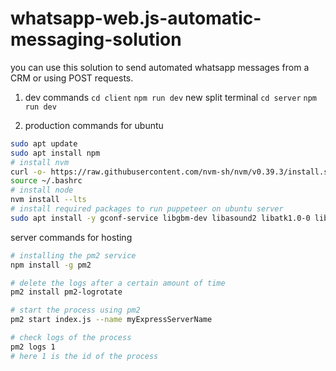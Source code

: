 # whatsapp-web.js-automatic-messaging-solution
you can use this solution to send automated whatsapp messages from a CRM or using POST requests.

1. dev commands
   `cd client`
   `npm run dev`
   new split terminal
   `cd server`
   `npm run dev`

2. production commands for ubuntu

```bash
sudo apt update
sudo apt install npm
# install nvm
curl -o- https://raw.githubusercontent.com/nvm-sh/nvm/v0.39.3/install.sh | bash
source ~/.bashrc
# install node
nvm install --lts
# install required packages to run puppeteer on ubuntu server
sudo apt install -y gconf-service libgbm-dev libasound2 libatk1.0-0 libc6 libcairo2 libcups2 libdbus-1-3 libexpat1 libfontconfig1 libgcc1 libgconf-2-4 libgdk-pixbuf2.0-0 libglib2.0-0 libgtk-3-0 libnspr4 libpango-1.0-0 libpangocairo-1.0-0 libstdc++6 libx11-6 libx11-xcb1 libxcb1 libxcomposite1 libxcursor1 libxdamage1 libxext6 libxfixes3 libxi6 libxrandr2 libxrender1 libxss1 libxtst6 ca-certificates fonts-liberation libappindicator1 libnss3 lsb-release xdg-utils wget


```

server commands for hosting

```bash
# installing the pm2 service
npm install -g pm2

# delete the logs after a certain amount of time
pm2 install pm2-logrotate

# start the process using pm2
pm2 start index.js --name myExpressServerName

# check logs of the process
pm2 logs 1
# here 1 is the id of the process
```

